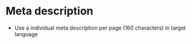# Meta description

* Use a individual meta description per page (160 characters) in target language
